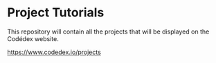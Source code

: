 # Project Tutorials

This repository will contain all the projects that will be displayed on the Codédex website.

https://www.codedex.io/projects
